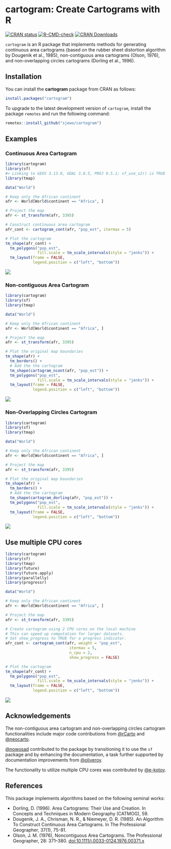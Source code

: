 cartogram: Create Cartograms with R
================

<!-- badges: start -->

[![CRAN
status](https://www.r-pkg.org/badges/version/cartogram)](https://cran.r-project.org/package=cartogram)
[![R-CMD-check](https://github.com/sjewo/cartogram/actions/workflows/R-CMD-check.yaml/badge.svg)](https://github.com/sjewo/cartogram/actions/workflows/R-CMD-check.yaml)
[![CRAN
Downloads](https://cranlogs.r-pkg.org/badges/cartogram)](https://cran.r-project.org/package=cartogram)
<!-- badges: end -->

`cartogram` is an R package that implements methods for generating
continuous area cartograms (based on the rubber sheet distortion
algorithm by Dougenik et al., 1985), non-contiguous area cartograms
(Olson, 1976), and non-overlapping circles cartograms (Dorling et al.,
1996).

## Installation

You can install the **cartogram** package from CRAN as follows:

``` r
install.packages("cartogram")
```

To upgrade to the latest development version of `cartogram`, install the
package `remotes` and run the following command:

``` r
remotes::install_github("sjewo/cartogram")
```

## Examples

### Continuous Area Cartogram

``` r
library(cartogram)
library(sf)
#> Linking to GEOS 3.13.0, GDAL 3.8.5, PROJ 9.5.1; sf_use_s2() is TRUE
library(tmap)

data("World")

# Keep only the African continent
afr <- World[World$continent == "Africa", ]

# Project the map
afr <- st_transform(afr, 3395)

# Construct continuous area cartogram
afr_cont <- cartogram_cont(afr, "pop_est", itermax = 5)

# Plot the cartogram
tm_shape(afr_cont) +
  tm_polygons("pop_est",
              fill.scale = tm_scale_intervals(style = "jenks")) +
  tm_layout(frame = FALSE,
            legend.position = c("left", "bottom"))
```

![](man/figures/README-cont-1.png)<!-- -->

### Non-contiguous Area Cartogram

``` r
library(cartogram)
library(sf)
library(tmap)

data("World")

# Keep only the African continent
afr <- World[World$continent == "Africa", ]

# Project the map
afr <- st_transform(afr, 3395)

# Plot the original map boundaries
tm_shape(afr) +
  tm_borders() +
  # Add the the cartogram
  tm_shape(cartogram_ncont(afr, "pop_est")) +
  tm_polygons("pop_est",
              fill.scale = tm_scale_intervals(style = "jenks")) +
  tm_layout(frame = FALSE,
            legend.position = c("left", "bottom"))
```

![](man/figures/README-ncont-1.png)<!-- -->

### Non-Overlapping Circles Cartogram

``` r
library(cartogram)
library(sf)
library(tmap)

data("World")

# Keep only the African continent
afr <- World[World$continent == "Africa", ]

# Project the map
afr <- st_transform(afr, 3395)

# Plot the original map boundaries
tm_shape(afr) +
  tm_borders() +
  # Add the the cartogram
  tm_shape(cartogram_dorling(afr, "pop_est")) +
  tm_polygons("pop_est",
              fill.scale = tm_scale_intervals(style = "jenks")) +
  tm_layout(frame = FALSE,
            legend.position = c("left", "bottom"))
```

![](man/figures/README-dorling-1.png)<!-- -->

## Use multiple CPU cores

``` r
library(cartogram)
library(sf)
library(tmap)
library(future)
library(future.apply)
library(parallelly)
library(progressr)

data("World")

# Keep only the African continent
afr <- World[World$continent == "Africa", ]

# Project the map
afr <- st_transform(afr, 3395)

# Create cartogram using 2 CPU cores on the local machine
# This can speed up computation for larger datasets.
# Set show_progress to TRUE for a progress indicator.
afr_cont <- cartogram_cont(afr, weight = "pop_est",
                            itermax = 5, 
                            n_cpu = 2,
                            show_progress = FALSE)

# Plot the cartogram
tm_shape(afr_cont) +
  tm_polygons("pop_est",
              fill.scale = tm_scale_intervals(style = "jenks")) +
  tm_layout(frame = FALSE,
            legend.position = c("left", "bottom"))
```

![](man/figures/README-parallel-1.png)<!-- -->

## Acknowledgements

The non-contiguous area cartogram and non-overlapping circles cartogram
functionalities include major code contributions from
[@rCarto](https://github.com/rCarto) and
[@neocarto](https://github.com/neocarto).

[@nowosad](https://github.com/nowosad) contributed to the package by
transitioning it to use the `sf` package and by enhancing the
documentation, a task further supported by documentation improvements
from [@oliveroy](https://github.com/oliveroy).

The functionality to utilize multiple CPU cores was contributed by
[@e-kotov](https://github.com/e-kotov).

## References

This package implements algorithms based on the following seminal works:

- Dorling, D. (1996). Area Cartograms: Their Use and Creation. In
  Concepts and Techniques in Modern Geography (CATMOG), 59.
- Dougenik, J. A., Chrisman, N. R., & Niemeyer, D. R. (1985). An
  Algorithm To Construct Continuous Area Cartograms. In The Professional
  Geographer, 37(1), 75-81.
- Olson, J. M. (1976), Noncontiguous Area Cartograms. The Professional
  Geographer, 28: 371–380.
  [doi:10.1111/j.0033-0124.1976.00371.x](https://doi.org/10.1111/j.0033-0124.1976.00371.x)
